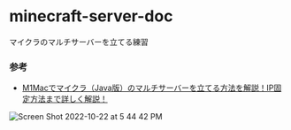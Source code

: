 # minecraft-server-doc

マイクラのマルチサーバーを立てる練習

### 参考
- [M1Macでマイクラ（Java版）のマルチサーバーを立てる方法を解説！IP固定方法まで詳しく解説！](https://game.kmmwb.com/2021/11/28/m1-server/)


![Screen Shot 2022-10-22 at 5 44 42 PM](https://user-images.githubusercontent.com/948237/197330193-7ab607fc-aead-4d47-aff6-bd89d782fcdd.png)
